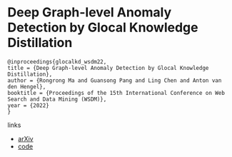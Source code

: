 # Deep Graph-level Anomaly Detection by Glocal Knowledge Distillation

```
@inproceedings{glocalkd_wsdm22,
title = {Deep Graph-level Anomaly Detection by Glocal Knowledge Distillation},
author = {Rongrong Ma and Guansong Pang and Ling Chen and Anton van den Hengel},
booktitle = {Proceedings of the 15th International Conference on Web Search and Data Mining (WSDM)},
year = {2022}
}
```

links
- [arXiv](https://arxiv.org/abs/2112.10063)
- [code](https://github.com/RongrongMa/GLocalKD)
